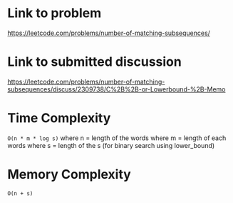 # Link to problem
https://leetcode.com/problems/number-of-matching-subsequences/

# Link to submitted discussion
https://leetcode.com/problems/number-of-matching-subsequences/discuss/2309738/C%2B%2B-or-Lowerbound-%2B-Memo

# Time Complexity
`O(n * m * log s)`
where n = length of the words
where m = length of each words
where s = length of the s (for binary search using lower_bound)

# Memory Complexity
`O(n + s)`
